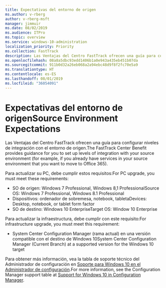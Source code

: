 ```yaml
---
title: Expectativas del entorno de origen
ms.author: v-rberg
author: v-rberg-msft
manager: jimmuir
ms.date: 08/02/2019
ms.audience: ITPro
ms.topic: overview
ms.service: windows-10-administration
localization_priority: Priority
ms.collection: FastTrack
description: Las Ventajas del Centro FastTrack ofrecen una guía para configurar niveles de integración con el entorno de origen para la implementación de Windows 10.
ms.openlocfilehash: 08a8a5dbc93edd1406b1a0e943a435eb451b07da
ms.sourcegitcommit: 911b0d32a26eb068a2a94ebc48d9f8f2fc70e5a9
ms.translationtype: HT
ms.contentlocale: es-ES
ms.lasthandoff: 08/01/2019
ms.locfileid: "36054091"
---
```

# <a name="source-environment-expectations"></a><span data-ttu-id="52456-103">Expectativas del entorno de origen</span><span class="sxs-lookup"><span data-stu-id="52456-103">Source Environment Expectations</span></span>

<span data-ttu-id="52456-104">Las Ventajas del Centro FastTrack ofrecen una guía para configurar niveles de integración con el entorno de origen.</span><span class="sxs-lookup"><span data-stu-id="52456-104">The FastTrack Center Benefit provides guidance for you to set up levels of integration with your source environment (for example, if you already have services in your source environment that you want to move to Office 365).</span></span>
  
<span data-ttu-id="52456-105">Para actualizar su PC, debe cumplir estos requisitos:</span><span class="sxs-lookup"><span data-stu-id="52456-105">For PC upgrade, you must meet these requirements:</span></span>

- <span data-ttu-id="52456-106">SO de origen: Windows 7 Professional, Windows 8,1 Professional</span><span class="sxs-lookup"><span data-stu-id="52456-106">Source OS: Windows 7 Professional, Windows 8.1 Professional</span></span>
- <span data-ttu-id="52456-107">Dispositivos: ordenador de sobremesa, notebook, tableta</span><span class="sxs-lookup"><span data-stu-id="52456-107">Devices: Desktop, notebook, or tablet form factor</span></span>
- <span data-ttu-id="52456-108">SO de destino: Windows 10 Enterprise</span><span class="sxs-lookup"><span data-stu-id="52456-108">Target OS: Window 10 Enterprise</span></span>

<span data-ttu-id="52456-109">Para actualizar la infraestructura, debe cumplir con este requisito:</span><span class="sxs-lookup"><span data-stu-id="52456-109">For infrastructure upgrade, you must meet this requirement:</span></span>   

- <span data-ttu-id="52456-110">System Center Configuration Manager (rama actual) en una versión compatible con el destino de Windows 10</span><span class="sxs-lookup"><span data-stu-id="52456-110">System Center Configuration Manager (Current Branch) at a supported version for the Windows 10 target</span></span>

<span data-ttu-id="52456-111">Para obtener más información, vea la tabla de soporte técnico del Administrador de configuración en [Soporte para Windows 10 en el Administrador de configuración](https://docs.microsoft.com/es-ES/sccm/core/plan-design/configs/support-for-windows-10).</span><span class="sxs-lookup"><span data-stu-id="52456-111">For more information, see the Configuration Manager support table at [Support for Windows 10 in Configuration Manager](https://docs.microsoft.com/en-us/sccm/core/plan-design/configs/support-for-windows-10).</span></span>
  

 